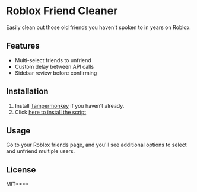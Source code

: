 # Roblox Friend Cleaner

Easily clean out those old friends you haven't spoken to in years on Roblox.

## Features
- Multi-select friends to unfriend
- Custom delay between API calls
- Sidebar review before confirming

## Installation
1. Install [Tampermonkey](https://www.tampermonkey.net/) if you haven’t already.
2. Click [here to install the script]()

## Usage
Go to your Roblox friends page, and you'll see additional options to select and unfriend multiple users.

## License
MIT****
